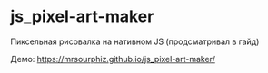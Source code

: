 # js_pixel-art-maker

Пиксельная рисовалка на нативном JS
(продсматривал в гайд)

Демо: https://mrsourphiz.github.io/js_pixel-art-maker/
